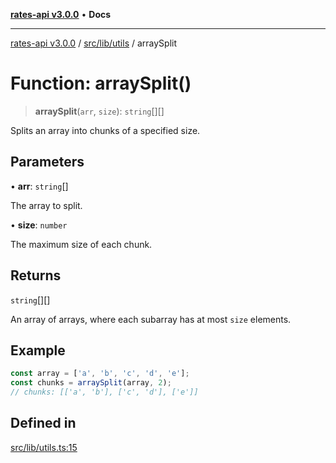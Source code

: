 [**rates-api v3.0.0**](../../../../README.md) • **Docs**

***

[rates-api v3.0.0](../../../../modules.md) / [src/lib/utils](../README.md) / arraySplit

# Function: arraySplit()

> **arraySplit**(`arr`, `size`): `string`[][]

Splits an array into chunks of a specified size.

## Parameters

• **arr**: `string`[]

The array to split.

• **size**: `number`

The maximum size of each chunk.

## Returns

`string`[][]

An array of arrays, where each subarray has at most `size` elements.

## Example

```typescript
const array = ['a', 'b', 'c', 'd', 'e'];
const chunks = arraySplit(array, 2);
// chunks: [['a', 'b'], ['c', 'd'], ['e']]
```

## Defined in

[src/lib/utils.ts:15](https://github.com/ZelCore-io/rates-api/blob/691ee3db71a277710156f53a41c1ecb57cce5d58/src/lib/utils.ts#L15)
